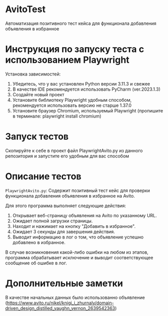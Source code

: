 # AvitoTest
Автоматизация позитивного тест кейса для функционала добавления объявления в избранное

# Инструкция по запуску теста с использованием Playwright
Установка зависимостей:
1) Убедитесь, что у вас установлен Python версии 3.11.3 и свежее
2) В качестве IDE рекомендуется использовать PyCharm (ver.2023.1.3)
3) Создайте новый проект
4) Установите библиотеку Playwright удобным способом, рекомендуется использовать версию не старше 1.37.0
5) Установите браузер Chromium, используемый Playwright (пропишите в терминале: playwright install chromium)

# Запуск тестов
Скопируйте к себе в проект файл PlaywrightAvito.py из данного репозитория и запустите его удобным для вас способом

# Описание тестов
`PlaywrightAvito.py`: Содержит позитивный тест кейс для проверки функционала добавления объявления в избранное на Avito.

Для этого программа выполняет следующие действия:
1) Открывает веб-страницу объявления на Avito по указанному URL.
2) Ожидает полной загрузки страницы.
3) Находит и нажимает на кнопку "Добавить в избранное".
4) Ожидает 3 секунды для завершения действия.
5) Выводит информацию в лог о том, что объявление успешно добавлено в избранное.

В случае возникновения какой-либо ошибки на любом из этапов, программа обрабатывает исключение и выводит соответствующее сообщение об ошибке в лог.

# Дополнительные заметки
В качестве начальных данных было использованно объявление (https://www.avito.ru/nikel/knigi_i_zhurnaly/domain-driven_design_distilled_vaughn_vernon_2639542363)
